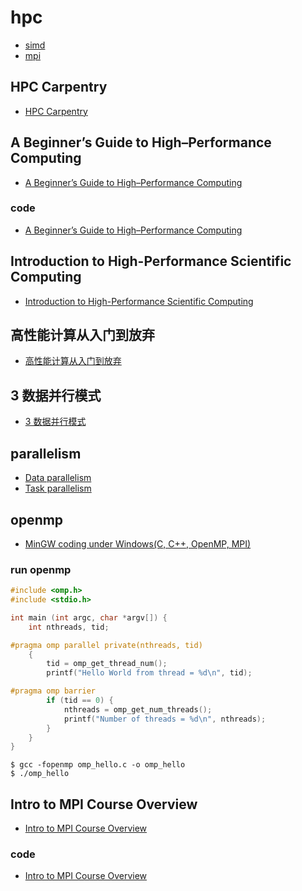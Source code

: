 # hpc

- [simd](./simd)
- [mpi](./mpi)

## HPC Carpentry

- [HPC Carpentry](https://github.com/hpc-carpentry)

## A Beginner’s Guide to High–Performance Computing

- [A Beginner’s Guide to High–Performance Computing](http://www.shodor.org/media/content/petascale/materials/UPModules/beginnersGuideHPC/moduleDocument_pdf.pdf)

### code

- [A Beginner’s Guide to High–Performance Computing](https://github.com/gaoxinge/something/tree/master/hpc/A%20Beginner%E2%80%99s%20Guide%20to%20High%E2%80%93Performance%20Computing)

## Introduction to High-Performance Scientific Computing

- [Introduction to High-Performance Scientific Computing](http://pages.tacc.utexas.edu/~eijkhout/istc/istc.html)

## 高性能计算从入门到放弃

- [高性能计算从入门到放弃](https://zhuanlan.zhihu.com/c_1058374280076652544)

## 3 数据并行模式

- [3 数据并行模式](https://zhuanlan.zhihu.com/p/81344648)

## parallelism

- [Data parallelism](https://en.wikipedia.org/wiki/Data_parallelism)
- [Task parallelism](https://en.wikipedia.org/wiki/Task_parallelism)

## openmp

- [MinGW coding under Windows(C, C++, OpenMP, MPI)](https://www.math.ucla.edu/~wotaoyin/windows_coding.html)

### run openmp

```c
#include <omp.h>
#include <stdio.h>

int main (int argc, char *argv[]) {
    int nthreads, tid;

#pragma omp parallel private(nthreads, tid) 
    {
        tid = omp_get_thread_num();
        printf("Hello World from thread = %d\n", tid);

#pragma omp barrier
        if (tid == 0) {
            nthreads = omp_get_num_threads();
            printf("Number of threads = %d\n", nthreads);
        }
    }
}
```

```
$ gcc -fopenmp omp_hello.c -o omp_hello
$ ./omp_hello
```

## Intro to MPI Course Overview

- [Intro to MPI Course Overview](https://www.dartmouth.edu/~rc/classes/intro_mpi/index.html)

### code

- [Intro to MPI Course Overview](https://github.com/gaoxinge/something/tree/master/hpc/Intro%20to%20MPI%20Course%20Overview)
